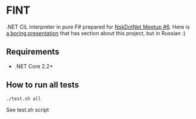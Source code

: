 # FINT

.NET CIL interpreter in pure F# prepared for [NskDotNet Meetup #6](https://www.meetup.com/NskDotNet/events/265652338/). Here is [a boring presentation](https://www.youtube.com/watch?v=d-NbhhxRRW4&amp;t=4s&amp;ab_channel=DotNetRu) that has section about this project, but in Russian :)

## Requirements

- .NET Core 2.2+

## How to run all tests

`./test.sh all`

See test.sh script

